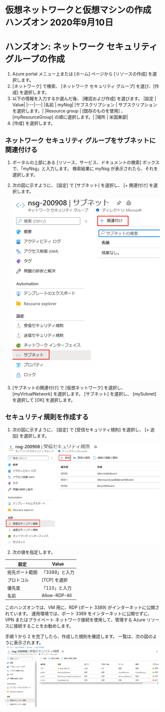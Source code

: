 # 仮想ネットワークと仮想マシンの作成 ハンズオン 2020年9月10日
# ハンズオン: ネットワーク セキュリティ グループの作成
1. Azure portal メニュー上または [ホーム] ページから [リソースの作成] を選択します。
2. [ネットワーク] で検索、 [ネットワーク セキュリティ グループ] を選び、[作成] を選択します。
3. 以下の情報を入力するか選んだ後、 [確認および作成] を選びます。
    |設定 |	Value|
    |---|---|
    |名前 |	myNsg|
    |サブスクリプション |	サブスクリプションを選択します。|
    |Resource group |	[既存のものを使用] 、 [myResourceGroup] の順に選択します。|
    |場所 |	米国東部|
4. [作成] を選択します。

## ネットワーク セキュリティ グループをサブネットに関連付ける
1. ポータルの上部にある [リソース、サービス、ドキュメントの検索] ボックスで、「myNsg」と入力します。 検索結果に myNsg が表示されたら、それを選択します。
2. 次の図に示すように、 [設定] で [サブネット] を選択し、 [+ 関連付け] を選択します。

    ![](images/2020-09-09-22-35-30.png)

3. [サブネットの関連付け] で [仮想ネットワーク] を選択し、 [myVirtualNetwork] を選択します。 [サブネット] を選択し、 [mySubnet] を選択して [OK] を選択します。

## セキュリティ規則を作成する

1. 次の図に示すように、 [設定] で [受信セキュリティ規則] を選択し、 [+ 追加] を選択します。

![](images/2020-09-09-22-39-28.png)

2. 次の値を指定します。

|設定 |	Value|
|---|---|
|宛先ポート範囲 |	「3389」と入力|
|プロトコル |	[TCP] を選択|
|優先度 	|「110」と入力|
|名前 |	Allow-RDP-All|

このハンズオンでは、VM 用に、RDP (ポート 3389) がインターネットに公開されています。 運用環境では、ポート 3389 をインターネットに公開せずに、VPN またはプライベート ネットワーク接続を使用して、管理する Azure リソースに接続することをお勧めします。

手順 1 から 2 を完了したら、作成した規則を確認します。 一覧は、次の図のように表示されます。
    ![](images/2020-09-09-22-48-48.png)

